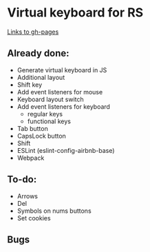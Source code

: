 # Virtual keyboard for RS 
[Links to gh-pages](https://emp74ark.github.io/rs-keyboard/)
## Already done:
- Generate virtual keyboard in JS
- Additional layout
- Shift key
- Add event listeners for mouse
- Keyboard layout switch
- Add event listeners for keyboard
    * regular keys
    * functional keys
- Tab button
- CapsLock button
- Shift
- ESLint (eslint-config-airbnb-base)
- Webpack
## To-do:
- Arrows
- Del
- Symbols on nums buttons
- Set cookies
## Bugs